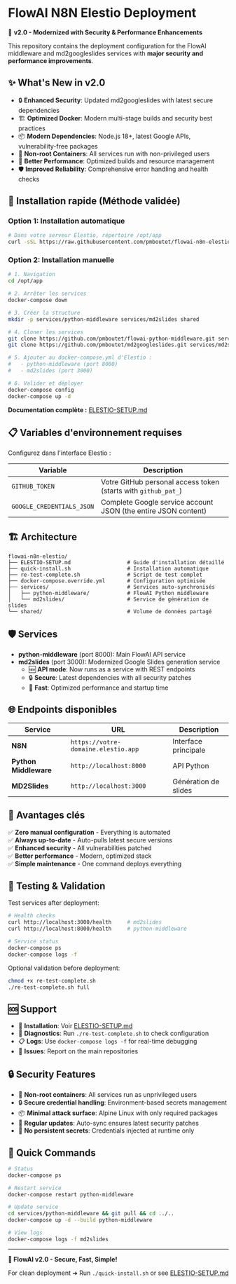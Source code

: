 # FlowAI N8N Elestio Deployment

🚀 **v2.0 - Modernized with Security & Performance Enhancements**

This repository contains the deployment configuration for the FlowAI middleware and md2googleslides services with **major security and performance improvements**.

## ✨ What's New in v2.0

- 🔒 **Enhanced Security**: Updated md2googleslides with latest secure dependencies
- 🏗️ **Optimized Docker**: Modern multi-stage builds and security best practices
- 📦 **Modern Dependencies**: Node.js 18+, latest Google APIs, vulnerability-free packages
- 👤 **Non-root Containers**: All services run with non-privileged users
- 🚀 **Better Performance**: Optimized builds and resource management
- 🛡️ **Improved Reliability**: Comprehensive error handling and health checks

## 🎯 **Installation rapide (Méthode validée)**

### Option 1: Installation automatique

```bash
# Dans votre serveur Elestio, répertoire /opt/app
curl -sSL https://raw.githubusercontent.com/pmboutet/flowai-n8n-elestio/master/quick-install.sh | bash
```

### Option 2: Installation manuelle

```bash
# 1. Navigation
cd /opt/app

# 2. Arrêter les services
docker-compose down

# 3. Créer la structure
mkdir -p services/python-middleware services/md2slides shared

# 4. Cloner les services
git clone https://github.com/pmboutet/flowai-python-middleware.git services/python-middleware
git clone https://github.com/pmboutet/md2googleslides.git services/md2slides

# 5. Ajouter au docker-compose.yml d'Elestio :
#   - python-middleware (port 8000)
#   - md2slides (port 3000)

# 6. Valider et déployer
docker-compose config
docker-compose up -d
```

**Documentation complète :** [ELESTIO-SETUP.md](ELESTIO-SETUP.md)

## 📋 Variables d'environnement requises

Configurez dans l'interface Elestio :

| Variable | Description |
|----------|-------------|
| `GITHUB_TOKEN` | Votre GitHub personal access token (starts with `github_pat_`) |
| `GOOGLE_CREDENTIALS_JSON` | Complete Google service account JSON (the entire JSON content) |

## 🏗️ Architecture

```
flowai-n8n-elestio/
├── ELESTIO-SETUP.md                  # Guide d'installation détaillé
├── quick-install.sh                  # Installation automatique
├── re-test-complete.sh               # Script de test complet
├── docker-compose.override.yml       # Configuration optimisée
├── services/                         # Services auto-synchronisés
│   ├── python-middleware/            # FlowAI Python middleware
│   └── md2slides/                    # Service de génération de slides
└── shared/                           # Volume de données partagé
```

## 🛡️ Services

- **python-middleware** (port 8000): Main FlowAI API service
- **md2slides** (port 3000): Modernized Google Slides generation service
  - 🆕 **API mode**: Now runs as a service with REST endpoints
  - 🔒 **Secure**: Latest dependencies with all security patches
  - 🚀 **Fast**: Optimized performance and startup time

## 🌐 Endpoints disponibles

| Service | URL | Description |
|---------|-----|-------------|
| **N8N** | `https://votre-domaine.elestio.app` | Interface principale |
| **Python Middleware** | `http://localhost:8000` | API Python |
| **MD2Slides** | `http://localhost:3000` | Génération de slides |

## 🎯 Avantages clés

✅ **Zero manual configuration** - Everything is automated  
✅ **Always up-to-date** - Auto-pulls latest secure versions  
✅ **Enhanced security** - All vulnerabilities patched  
✅ **Better performance** - Modern, optimized stack  
✅ **Simple maintenance** - One command deploys everything  

## 🧪 Testing & Validation

Test services after deployment:
```bash
# Health checks
curl http://localhost:3000/health     # md2slides
curl http://localhost:8000/health     # python-middleware

# Service status
docker-compose ps
docker-compose logs -f
```

Optional validation before deployment:
```bash
chmod +x re-test-complete.sh
./re-test-complete.sh full
```

## 🆘 Support

- 🔧 **Installation**: Voir [ELESTIO-SETUP.md](ELESTIO-SETUP.md)
- 🧪 **Diagnostics**: Run `./re-test-complete.sh` to check configuration
- 📋 **Logs**: Use `docker-compose logs -f` for real-time debugging
- 🐛 **Issues**: Report on the main repositories

## 🔒 Security Features

- 👤 **Non-root containers**: All services run as unprivileged users
- 🔒 **Secure credential handling**: Environment-based secrets management  
- 📦 **Minimal attack surface**: Alpine Linux with only required packages
- 🔄 **Regular updates**: Auto-sync ensures latest security patches
- 🚫 **No persistent secrets**: Credentials injected at runtime only

## 🚀 Quick Commands

```bash
# Status
docker-compose ps

# Restart service
docker-compose restart python-middleware

# Update service
cd services/python-middleware && git pull && cd ../..
docker-compose up -d --build python-middleware

# View logs
docker-compose logs -f md2slides
```

---

**🎉 FlowAI v2.0 - Secure, Fast, Simple!**

For clean deployment ➜ Run `./quick-install.sh` or see [ELESTIO-SETUP.md](ELESTIO-SETUP.md)